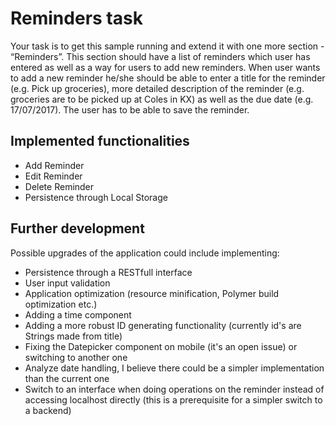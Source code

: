 # Reminders task 

Your task is to get this sample running and extend it with one more section - “Reminders”. 
This section should have a list of reminders which user has entered as well as a way for 
users to add new reminders. When user wants to add a new reminder he/she should be able 
to enter a title for the reminder (e.g. Pick up groceries), more detailed description of 
the reminder (e.g. groceries are to be picked up at Coles in KX) as well as the due date 
(e.g. 17/07/2017). The user has to be able to save the reminder. 

## Implemented functionalities

* Add Reminder
* Edit Reminder
* Delete Reminder
* Persistence through Local Storage


## Further development

Possible upgrades of the application could include implementing:

* Persistence through a RESTfull interface
* User input validation
* Application optimization (resource minification, Polymer build optimization etc.)
* Adding a time component
* Adding a more robust ID generating functionality (currently id's are Strings made from title)
* Fixing the Datepicker component on mobile (it's an open issue) or switching to another one
* Analyze date handling, I believe there could be a simpler implementation than the current one
* Switch to an interface when doing operations on the reminder instead of accessing localhost 
directly (this is a prerequisite for a simpler switch to a backend)